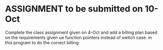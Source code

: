 # ASSIGNMENT to be submitted on  10-Oct
Complete the class assignment given on 4-Oct and add a billing plan based on the requirements given ue function  pointers instead of switch case. in this program to do the correct billing

